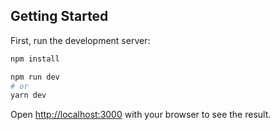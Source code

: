 ## Getting Started

First, run the development server:

```bash
npm install
```

```bash
npm run dev
# or
yarn dev
```

Open [http://localhost:3000](http://localhost:3000) with your browser to see the result.
